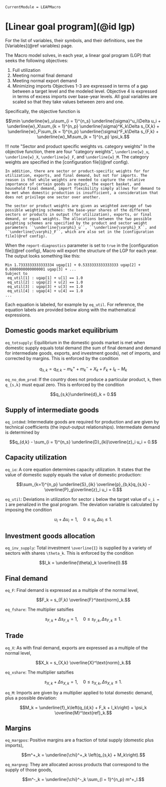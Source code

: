```@meta
CurrentModule = LEAPMacro
```

# [Linear goal program](@id lgp)
For the list of variables, their symbols, and their definitions, see the [Variables](@ref variables) page.

The Macro model solves, in each year, a linear goal program (LGP) that seeks the following objectives:
1. Full utilization
2. Meeting normal final demand
3. Meeting normal export demand
4. Minimizing imports
Objectives 1-3 are expressed in terms of a gap between a target level and the modeled level. Objective 4 is expressed in terms of excess imports over base-year levels. All goal variables are scaled so that they take values between zero and one.

Specifically, the objective function is
```math
\min \underline{w}_u\sum_{i = 1}^{n_s} \underline{\sigma}^u_i\Delta u_i +
     \underline{w}_X\sum_{k = 1}^{n_p} \underline{\sigma}^K_k\Delta s_{X,k} +
     \underline{w}_F\sum_{k = 1}^{n_p} \underline{\sigma}^F_k\Delta s_{F,k} +
     \underline{w}_M\sum_{k = 1}^{n_p} \psi_k.
```
!!! note "Sector and product specific weights vs. category weights"
    In the objective function, there are four "category weights", ``\underline{w}_u``, ``\underline{w}_X``, ``\underline{w}_F``, and ``\underline{w}_M``. The category weights are specified in the [configuration file](@ref config).
    
    In addition, there are sector or product-specific weights for for utilization, exports, and final demand, but not for imports. The reason is that while weights are needed to capture the relative importance of certain goods in output, the export basket, and household final demand, import flexibility simply allows for demand to be met when domestic production is insufficient, a consideration that does not privilege one sector over another.
    
    The sector or product weights are given as weighted average of two possible weighting schemes: the base-year shares of the different sectors or products in output (for utilization), exports, or final demand, or equal weights. The allocations between the two possible weighting schemes are specified by the product and sector weight parameters ``\underline{\varphi}_u``, ``\underline{\varphi}_X``, and ``\underline{\varphi}_F``, which are also set in the [configuration file](@ref config).

When the `report-diagnostics` parameter is set to `true` in the [configuration file](@ref config), Macro will export the structure of the LGP for each year. The output looks something like this:
```
Min 1.7333333333333334 ugap[1] + 0.5333333333333333 ugap[2] + 0.6000000000000001 ugap[3] + ...
Subject to
 eq_util[1] : ugap[1] + u[1] == 1.0
 eq_util[2] : ugap[2] + u[2] == 1.0
 eq_util[3] : ugap[3] + u[3] == 1.0
 eq_util[4] : ugap[4] + u[4] == 1.0
...
```
Each equation is labeled, for example by `eq_util`. For reference, the equation labels are provided below along with the mathematical expressions.

## Domestic goods market equilibrium
`eq_totsupply`: Equilibrium in the domestic goods market is met when domestic supply equals total demand (the sum of final demand and demand for intermediate goods, exports, and investment goods), net of imports, and corrected by margins. This is enforced by the condition
```math
q_{s,k} = q_{d,k} - m^+_k + m^-_k + X_k + F_k + I_k - M_k
```

`eq_no_dom_prod`: If the country does not produce a particular product, `k`, then ``q_{s,k}`` must equal zero. This is enforced by the condition
```math
q_{s,k}\underline{d}_k = 0.
```

## Supply of intermediate goods
`eq_intdmd`: Intermediate goods are required for production and are given by technical coefficients (the input-output relationships). Intermediate demand is determined by
```math
q_{d,k} - \sum_{i = 1}^{n_s} \underline{D}_{ki}\overline{z}_i u_i = 0.
```

## Capacity utilization
`eq_io`: A core equation determines capacity utilization. It states that the value of domestic supply equals the value of domestic production:
```math
\sum_{k=1}^{n_p} \underline{S}_{ik} \overline{p}_{b,k}q_{s,k} - \overline{P}_g\overline{z}_i u_i = 0.
```
`eq_util`: Deviations in utilization for sector ``i`` below the target value of ``u_i = 1`` are penalized in the goal program. The deviation variable is calculated by imposing the condition
```math
u_i + \Delta u_i = 1,\quad 0 \leq u_i,\Delta u_i \leq 1.
```

## Investment goods allocation
`eq_inv_supply`: Total investment ``\overline{I}`` is supplied by a variety of sectors with shares ``\theta_k``. This is enforced by the condition
```math
I_k = \underline{\theta}_k \overline{I}.
```

## Final demand
`eq_F`: Final demand is expressed as a multiple of the normal level,
```math
F_k = s_{F,k} \overline{F}^\text{norm}_k.
```
`eq_fshare`: The multiplier satsifies
```math
s_{F,k} + \Delta s_{F,k} = 1, \quad 0\leq s_{F,k}, \Delta s_{F,k} \leq 1.
```

## Trade
`eq_X`: As with final demand, exports are expressed as a multiple of the normal level,
```math
X_k = s_{X,k} \overline{X}^\text{norm}_k.
```
`eq_xshare`: The multiplier satsifies
```math
s_{X,k} + \Delta s_{X,k} = 1, \quad 0\leq s_{X,k}, \Delta s_{X,k} \leq 1.
```

`eq_M`: Imports are given by a multiplier applied to total domestic demand, plus a possible deviation:
```math
M_k = \underline{f}_k\left(q_{d,k} + F_k + I_k\right) + \psi_k \overline{M}^\text{ref}_k.
```

## Margins
`eq_margpos`: Positive margins are a fraction of total supply (domestic plus imports),
```math
m^+_k = \underline{\chi}^+_k \left(q_{s,k} + M_k\right).
```
`eq_margneg`: They are allocated across products that correspond to the supply of those goods,
```math
m^-_k = \underline{\chi}^-_k \sum_{l = 1}^{n_p} m^+_l.
```


